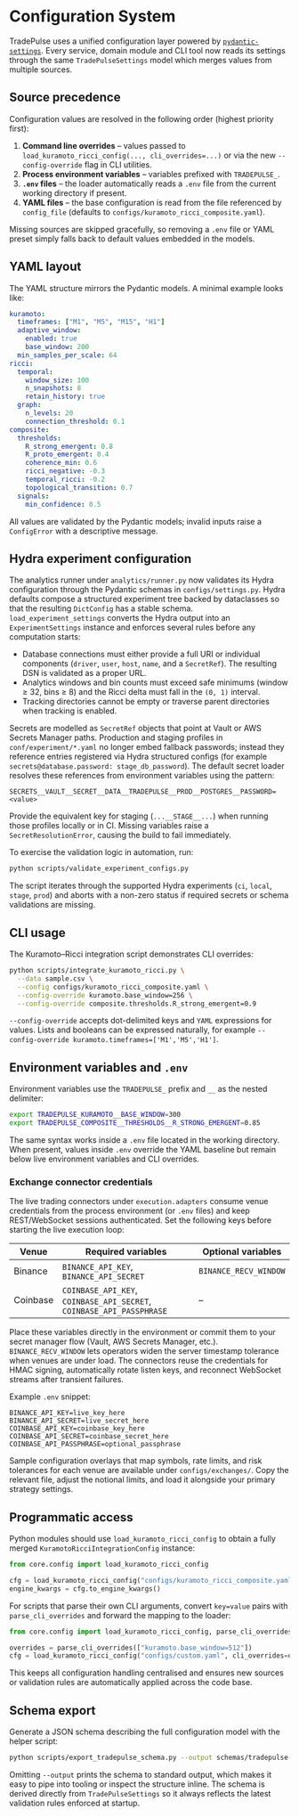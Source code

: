 # Configuration System

TradePulse uses a unified configuration layer powered by
[`pydantic-settings`](https://docs.pydantic.dev/latest/concepts/pydantic_settings/).
Every service, domain module and CLI tool now reads its settings through the same
`TradePulseSettings` model which merges values from multiple sources.

## Source precedence

Configuration values are resolved in the following order (highest priority first):

1. **Command line overrides** – values passed to `load_kuramoto_ricci_config(..., cli_overrides=...)`
   or via the new `--config-override` flag in CLI utilities.
2. **Process environment variables** – variables prefixed with `TRADEPULSE_`.
3. **`.env` files** – the loader automatically reads a `.env` file from the current
   working directory if present.
4. **YAML files** – the base configuration is read from the file referenced by
   `config_file` (defaults to `configs/kuramoto_ricci_composite.yaml`).

Missing sources are skipped gracefully, so removing a `.env` file or YAML preset simply
falls back to default values embedded in the models.

## YAML layout

The YAML structure mirrors the Pydantic models. A minimal example looks like:

```yaml
kuramoto:
  timeframes: ["M1", "M5", "M15", "H1"]
  adaptive_window:
    enabled: true
    base_window: 200
  min_samples_per_scale: 64
ricci:
  temporal:
    window_size: 100
    n_snapshots: 8
    retain_history: true
  graph:
    n_levels: 20
    connection_threshold: 0.1
composite:
  thresholds:
    R_strong_emergent: 0.8
    R_proto_emergent: 0.4
    coherence_min: 0.6
    ricci_negative: -0.3
    temporal_ricci: -0.2
    topological_transition: 0.7
  signals:
    min_confidence: 0.5
```

All values are validated by the Pydantic models; invalid inputs raise a
`ConfigError` with a descriptive message.

## Hydra experiment configuration

The analytics runner under `analytics/runner.py` now validates its Hydra
configuration through the Pydantic schemas in `configs/settings.py`. Hydra
defaults compose a structured experiment tree backed by dataclasses so that the
resulting `DictConfig` has a stable schema. `load_experiment_settings` converts
the Hydra output into an `ExperimentSettings` instance and enforces several
rules before any computation starts:

- Database connections must either provide a full URI or individual
  components (`driver`, `user`, `host`, `name`, and a `SecretRef`). The
  resulting DSN is validated as a proper URL.
- Analytics windows and bin counts must exceed safe minimums (window ≥ 32,
  bins ≥ 8) and the Ricci delta must fall in the `(0, 1)` interval.
- Tracking directories cannot be empty or traverse parent directories when
  tracking is enabled.

Secrets are modelled as `SecretRef` objects that point at Vault or AWS Secrets
Manager paths. Production and staging profiles in `conf/experiment/*.yaml` no
longer embed fallback passwords; instead they reference entries registered via
Hydra structured configs (for example `secrets@database.password:
stage_db_password`). The default secret loader resolves these references from
environment variables using the pattern:

```
SECRETS__VAULT__SECRET__DATA__TRADEPULSE__PROD__POSTGRES__PASSWORD=<value>
```

Provide the equivalent key for staging (`...__STAGE__...`) when running those
profiles locally or in CI. Missing variables raise a `SecretResolutionError`,
causing the build to fail immediately.

To exercise the validation logic in automation, run:

```bash
python scripts/validate_experiment_configs.py
```

The script iterates through the supported Hydra experiments (`ci`, `local`,
`stage`, `prod`) and aborts with a non-zero status if required secrets or
schema validations are missing.

## CLI usage

The Kuramoto–Ricci integration script demonstrates CLI overrides:

```bash
python scripts/integrate_kuramoto_ricci.py \
  --data sample.csv \
  --config configs/kuramoto_ricci_composite.yaml \
  --config-override kuramoto.base_window=256 \
  --config-override composite.thresholds.R_strong_emergent=0.9
```

`--config-override` accepts dot-delimited keys and `YAML` expressions for values. Lists
and booleans can be expressed naturally, for example
`--config-override kuramoto.timeframes=['M1','M5','H1']`.

## Environment variables and `.env`

Environment variables use the `TRADEPULSE_` prefix and `__` as the nested delimiter:

```bash
export TRADEPULSE_KURAMOTO__BASE_WINDOW=300
export TRADEPULSE_COMPOSITE__THRESHOLDS__R_STRONG_EMERGENT=0.85
```

The same syntax works inside a `.env` file located in the working directory. When present,
values inside `.env` override the YAML baseline but remain below live environment variables
and CLI overrides.

### Exchange connector credentials

The live trading connectors under `execution.adapters` consume venue credentials from the
process environment (or `.env` files) and keep REST/WebSocket sessions authenticated. Set
the following keys before starting the live execution loop:

| Venue    | Required variables                                                 | Optional variables |
|----------|--------------------------------------------------------------------|--------------------|
| Binance  | `BINANCE_API_KEY`, `BINANCE_API_SECRET`                            | `BINANCE_RECV_WINDOW` |
| Coinbase | `COINBASE_API_KEY`, `COINBASE_API_SECRET`, `COINBASE_API_PASSPHRASE` | – |

Place these variables directly in the environment or commit them to your secret manager
flow (Vault, AWS Secrets Manager, etc.). `BINANCE_RECV_WINDOW` lets operators widen the
server timestamp tolerance when venues are under load. The connectors reuse the
credentials for HMAC signing, automatically rotate listen keys, and reconnect WebSocket
streams after transient failures.

Example `.env` snippet:

```dotenv
BINANCE_API_KEY=live_key_here
BINANCE_API_SECRET=live_secret_here
COINBASE_API_KEY=coinbase_key_here
COINBASE_API_SECRET=coinbase_secret_here
COINBASE_API_PASSPHRASE=optional_passphrase
```

Sample configuration overlays that map symbols, rate limits, and risk tolerances for each
venue are available under `configs/exchanges/`. Copy the relevant file, adjust the
notional limits, and load it alongside your primary strategy settings.

## Programmatic access

Python modules should use `load_kuramoto_ricci_config` to obtain a fully merged
`KuramotoRicciIntegrationConfig` instance:

```python
from core.config import load_kuramoto_ricci_config

cfg = load_kuramoto_ricci_config("configs/kuramoto_ricci_composite.yaml")
engine_kwargs = cfg.to_engine_kwargs()
```

For scripts that parse their own CLI arguments, convert `key=value` pairs with
`parse_cli_overrides` and forward the mapping to the loader:

```python
from core.config import load_kuramoto_ricci_config, parse_cli_overrides

overrides = parse_cli_overrides(["kuramoto.base_window=512"])
cfg = load_kuramoto_ricci_config("configs/custom.yaml", cli_overrides=overrides)
```

This keeps all configuration handling centralised and ensures new sources or validation
rules are automatically applied across the code base.

## Schema export

Generate a JSON schema describing the full configuration model with the helper script:

```bash
python scripts/export_tradepulse_schema.py --output schemas/tradepulse-settings.schema.json
```

Omitting `--output` prints the schema to standard output, which makes it easy to pipe
into tooling or inspect the structure inline. The schema is derived directly from
`TradePulseSettings` so it always reflects the latest validation rules enforced at
startup.

